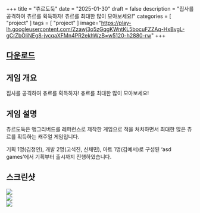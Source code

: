 +++
title = "츄르도둑"
date = "2025-01-30"
draft = false
description = "집사를 공격하여 츄르를 획득하자! 츄르를 최대한 많이 모아보세요!"
categories = [
    "project"
]
tags = [
    "project"
]
image="https://play-lh.googleusercontent.com/Zzawj3o5zGqgKWntKL5bocuFZZAq-HxBvgL-gCrZbOliNEg8-jvcqaXFMn4PR2ekhWzB=w5120-h2880-rw"
+++

## [다운로드](https://play.google.com/store/apps/details?id=com.ChurThief.ChurThief&hl=ko)

## 게임 개요
집사를 공격하여 츄르를 획득하자! 츄르를 최대한 많이 모아보세요!

## 게임 설명
츄르도둑은 앵그리버드를 레퍼런스로 제작한 게임으로 적을 처치하면서 최대한 많은 츄르를 획득하는 캐주얼 게임입니다.   

기획 1명(김정인), 개발 2명(고석진, 신채민), 아트 1명(김예서)로 구성된 ‘asd games’에서 기획부터 출시까지 진행하였습니다.

## 스크린샷
![](https://play-lh.googleusercontent.com/FKQSp_JXY5MgPsuFJqCiyXBJg2p-1TrxVqyu-ZRZyFgiiVwnunlzX7KVpN-fE4SPcHs=w5120-h2880-rw)   
![](https://play-lh.googleusercontent.com/mzpmrMr3ZgRlNKFOlNeHHysXJoRudSpk9trr046Om-3Rcbm49BnQonrITjLfbIpY2fo=w5120-h2880-rw)   
![](https://play-lh.googleusercontent.com/Vx1QMSuI2itVdPDi39fZsDzoSBGC0QEWEFOVTh_0kVZ_GCvb7qGZkYcFnQYr17gjvA=w5120-h2880-rw)   